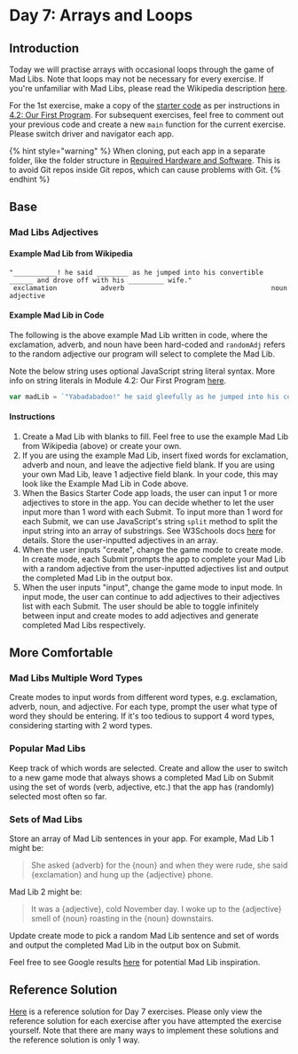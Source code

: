 # Day 7: Arrays and Loops

## Introduction

Today we will practise arrays with occasional loops through the game of Mad Libs. Note that loops may not be necessary for every exercise. If you're unfamiliar with Mad Libs, please read the Wikipedia description [here](https://en.wikipedia.org/wiki/Mad_Libs).

For the 1st exercise, make a copy of the [starter code](https://github.com/rocketacademy/basics-starter-code) as per instructions in [4.2: Our First Program](../4-getting-started-with-code/4.2-our-first-program.md#setup). For subsequent exercises, feel free to comment out your previous code and create a new `main` function for the current exercise. Please switch driver and navigator each app.

{% hint style="warning" %}
When cloning, put each app in a separate folder, like the folder structure in [Required Hardware and Software](../course-logistics/required-hardware-and-software.md#folder-structure-for-coding-basics). This is to avoid Git repos inside Git repos, which can cause problems with Git.
{% endhint %}

## Base

### Mad Libs Adjectives

#### Example Mad Lib from Wikipedia

```text
"___________! he said ________ as he jumped into his convertible ______ and drove off with his _________ wife."
 exclamation           adverb                                     noun                         adjective
```

#### Example Mad Lib in Code

The following is the above example Mad Lib written in code, where the exclamation, adverb, and noun have been hard-coded and `randomAdj` refers to the random adjective our program will select to complete the Mad Lib.

Note the below string uses optional JavaScript string literal syntax. More info on string literals in Module 4.2: Our First Program [here](https://basics.rocketacademy.co/4-getting-started-with-code/4.2-our-first-program#output-formatting).

```javascript
var madLib = `"Yabadabadoo!" he said gleefully as he jumped into his convertible Tree Car and drove off with his ${randomAdj} wife.`;
```

#### Instructions

1. Create a Mad Lib with blanks to fill. Feel free to use the example Mad Lib from Wikipedia \(above\) or create your own.
2. If you are using the example Mad Lib, insert fixed words for exclamation, adverb and noun, and leave the adjective field blank. If you are using your own Mad Lib, leave 1 adjective field blank. In your code, this may look like the Example Mad Lib in Code above.
3. When the Basics Starter Code app loads, the user can input 1 or more adjectives to store in the app. You can decide whether to let the user input more than 1 word with each Submit. To input more than 1 word for each Submit, we can use JavaScript's string `split` method to split the input string into an array of substrings. See W3Schools docs [here](https://www.w3schools.com/jsref/jsref_split.asp) for details. Store the user-inputted adjectives in an array.
4. When the user inputs "create", change the game mode to create mode. In create mode, each Submit prompts the app to complete your Mad Lib with a random adjective from the user-inputted adjectives list and output the completed Mad Lib in the output box.
5. When the user inputs "input", change the game mode to input mode. In input mode, the user can continue to add adjectives to their adjectives list with each Submit. The user should be able to toggle infinitely between input and create modes to add adjectives and generate completed Mad Libs respectively.

## More Comfortable

### Mad Libs Multiple Word Types

Create modes to input words from different word types, e.g. exclamation, adverb, noun, and adjective. For each type, prompt the user what type of word they should be entering. If it's too tedious to support 4 word types, considering starting with 2 word types.

### Popular Mad Libs

Keep track of which words are selected. Create and allow the user to switch to a new game mode that always shows a completed Mad Lib on Submit using the set of words \(verb, adjective, etc.\) that the app has \(randomly\) selected most often so far.

### Sets of Mad Libs

Store an array of Mad Lib sentences in your app. For example, Mad Lib 1 might be:

> She asked {adverb} for the {noun} and when they were rude, she said {exclamation} and hung up the {adjective} phone.

Mad Lib 2 might be:

> It was a {adjective}, cold November day. I woke up to the {adjective} smell of {noun} roasting in the {noun} downstairs.

Update create mode to pick a random Mad Lib sentence and set of words and output the completed Mad Lib in the output box on Submit.

Feel free to see Google results [here](https://www.google.com/search?q=mad+lib+examples&tbm=isch) for potential Mad Lib inspiration.

## Reference Solution

[Here](https://github.com/rocketacademy/basics-starter-code/blob/day7/script.js) is a reference solution for Day 7 exercises. Please only view the reference solution for each exercise after you have attempted the exercise yourself. Note that there are many ways to implement these solutions and the reference solution is only 1 way.

